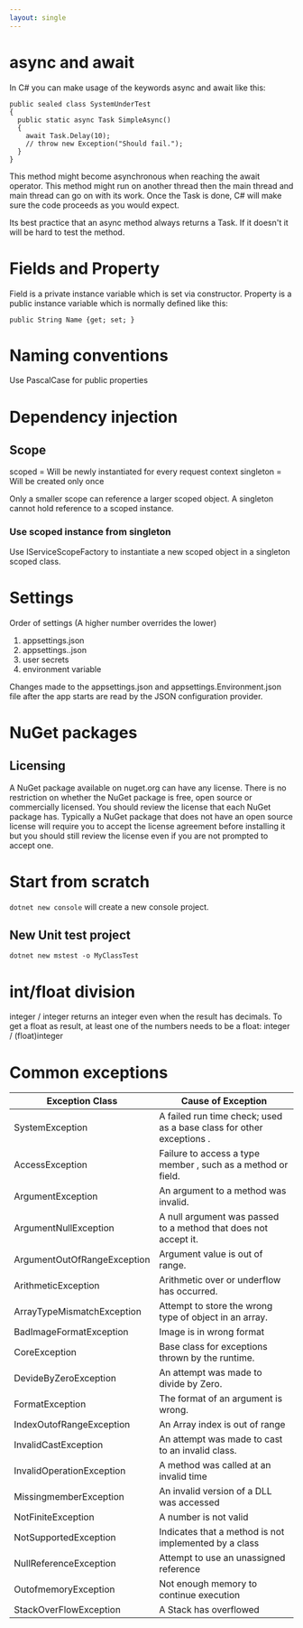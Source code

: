 ```yaml
---
layout: single
---
```


# async and await
In C# you can make usage of the keywords async and await like this:
```
public sealed class SystemUnderTest
{
  public static async Task SimpleAsync()
  {
    await Task.Delay(10);
    // throw new Exception("Should fail.");
  }
}
```

This method might become asynchronous when reaching the await operator. This method might run on another thread then the main thread and main thread can go on with its work. 
Once the Task is done, C# will make sure the code proceeds as you would expect. 

Its best practice that an async method always returns a Task. If it doesn't it will be hard to test the method. 

# Fields and Property
Field is a private instance variable which is set via constructor. 
Property is a public instance variable which is normally defined like this: 
```
public String Name {get; set; }
```

# Naming conventions
Use PascalCase for public properties

# Dependency injection

## Scope
scoped = Will be newly instantiated for every request context
singleton = Will be created only once

Only a smaller scope can reference a larger scoped object. A singleton cannot hold reference to a scoped instance.  

### Use scoped instance from singleton
Use IServiceScopeFactory to instantiate a new scoped object in a singleton scoped class. 

# Settings
Order of settings (A higher number overrides the lower)

1. appsettings.json
2. appsettings.<Environment>.json
3. user secrets
4. environment variable 

Changes made to the appsettings.json and appsettings.Environment.json file after the app starts are read by the JSON configuration provider.

# NuGet packages
## Licensing
A NuGet package available on nuget.org can have any license.
There is no restriction on whether the NuGet package is free, open source or commercially licensed.
You should review the license that each NuGet package has. 
Typically a NuGet package that does not have an open source license will require you to accept the license agreement before installing it but you should still review the license even if you are not prompted to accept one.

# Start from scratch
```dotnet new console```  will create a new console project. 

## New Unit test project
```dotnet new mstest -o MyClassTest```

# int/float division
integer / integer returns an integer even when the result has decimals. To get a float as result, at least one of the
numbers needs to be a float: integer / (float)integer  

# Common exceptions

| Exception Class | 	Cause of Exception |
|------------------------------ | ---------------------- |
| SystemException               |	A failed run time check; used as a base class for other exceptions . |
| AccessException               |	Failure to access a type member , such as a method or field. |
| ArgumentException             | 	An argument to a method was invalid. |
| ArgumentNullException         | 	A null argument was passed to a method that does not accept it. |
| ArgumentOutOfRangeException   |	Argument value is out of range. |
| ArithmeticException           | 	Arithmetic over or underflow has occurred. |
| ArrayTypeMismatchException    | 	Attempt to store the wrong type of object in an array. |
| BadImageFormatException       | 	Image is in wrong format |
| CoreException                 | 	Base class for exceptions thrown by the runtime. |
| DevideByZeroException         | 	An attempt was made to divide by Zero. |
| FormatException               | 	The format of an argument is wrong. |
| IndexOutofRangeException      | An Array index is out of range |
| InvalidCastException          |	An attempt was made to cast to an invalid class. |
| InvalidOperationException     |	A method was called at an invalid time |
| MissingmemberException        | 	An invalid version of a DLL was accessed |
| NotFiniteException            | 	A number is not valid |
| NotSupportedException         | 	Indicates that a method is not implemented by a class |
| NullReferenceException        |	Attempt to use an unassigned reference |
| OutofmemoryException          |	Not enough memory to continue execution |
| StackOverFlowException        |	A Stack has overflowed |